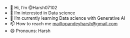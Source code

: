 - 👋 Hi, I’m @Harsh07102
- 👀 I’m interested in Data science 
- 🌱 I’m currently learning Data science with Generative AI
- 📫 How to reach me mailtopandeyharsh@gmail.com
- 😄 Pronouns: Harsh

<!---
Harsh07102/Harsh07102 is a ✨ special ✨ repository because its `README.md` (this file) appears on your GitHub profile.
You can click the Preview link to take a look at your changes.
--->
